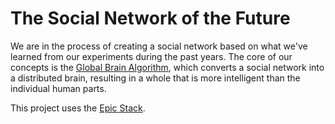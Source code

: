 # The Social Network of the Future


We are in the process of creating a social network based on what we've learned from our experiments during the past years.
The core of our concepts is the [Global Brain Algorithm](https://social-protocols.org/global-brain), which converts a social network into a distributed brain, resulting in a whole that is more intelligent than the individual human parts.


This project uses the [Epic Stack](https://github.com/epicweb-dev/epic-stack/tree/main/docs).
